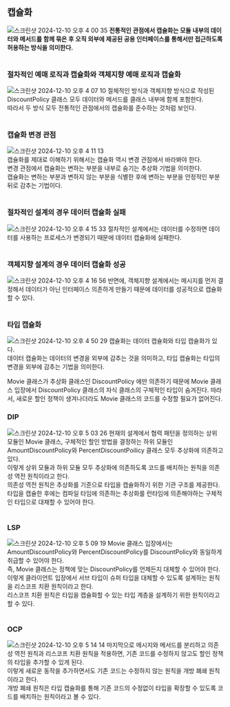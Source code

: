 ## 캡슐화
![스크린샷 2024-12-10 오후 4 00 35](https://github.com/user-attachments/assets/dedfe403-27a2-47f0-b5b9-88ac3ba2f69b)
**전통적인 관점에서 캡슐화는 모듈 내부의 데이터와 메서드를 함께 묶은 후 오직 외부에 제공된 공용 인터페이스를 통해서만 접근하도록 허용하는 방식을 의미한다.**  
<br>

### 절차적인 예매 로직과 캡슐화와 객체지향 예매 로직과 캡슐화
![스크린샷 2024-12-10 오후 4 07 10](https://github.com/user-attachments/assets/a8c307c3-21f5-442c-8a9a-ae6a7c16fe20)
절체적인 방식과 객체지향 방식으로 작성된 DiscountPolicy 클래스 모두 데이터와 메서드를 클래스 내부에 함께 포함한다.  
따라서 두 방식 모두 전통적인 관점에서의 캡슐화를 준수하는 것처럼 보인다.  
<br>

### 캡슐화 변경 관점
![스크린샷 2024-12-10 오후 4 11 13](https://github.com/user-attachments/assets/24ed5e44-e405-4cac-b944-bfea1c76b55a)  
캡슐화를 제대로 이해하기 위해서는 캡슐화 역시 변경 관점에서 바라봐야 한다.  
변경 관점에서 캡슐화는 변하는 부분을 내부로 숨기는 추상화 기법을 의미한다.  
캡슐화는 변하는 부분과 변하지 않는 부분을 식별한 후에 변하는 부분을 안정적인 부분 뒤로 감추는 기법이다.  
<br>

### 절차적인 설계의 경우 데이터 캡슐화 실패
![스크린샷 2024-12-10 오후 4 15 33](https://github.com/user-attachments/assets/a30b3699-d9ca-464b-9fda-a060d4c9bd27)
절차적인 설계에서는 데이터를 수정하면 데이터를 사용하는 프로세스가 변경되기 때문에 데이터 캡슐화에 실패한다.  
<br>

### 객체지향 설계의 경우 데이터 캡슐화 성공
![스크린샷 2024-12-10 오후 4 16 56](https://github.com/user-attachments/assets/034e0748-c67e-4de6-844d-bf69bfa8f435)
반면에, 객체지향 설계에서는 메시지를 먼저 결정해서 데이터가 아닌 인터페이스 의존하게 만들기 때문에 데이터를 성공적으로 캡슐화할 수 있다.  
<br>

### 타입 캡슐화
![스크린샷 2024-12-10 오후 4 50 29](https://github.com/user-attachments/assets/c374f902-b73e-471a-aea0-74cc8712270f)
캡슐화는 데이터 캡슐화와 타입 캡슐화가 있다.  
데이터 캡슐화는 데이터의 변경을 외부에 감추는 것을 의미하고, 타입 캡슐화는 타입의 변경을 외부에 감추는 기법을 의미한다.  

Movie 클래스가 추상화 클래스인 DiscountPolicy 에만 의존하기 때문에 Movie 클래스 입장에서 DiscountPolicy 클래스의 자식 클래스의 구체적인 타입이 숨겨진다. 
따라서, 새로운 할인 정책이 생겨나더라도 Movie 클래스의 코드를 수정할 필요가 없어진다.  

### DIP
![스크린샷 2024-12-10 오후 5 03 26](https://github.com/user-attachments/assets/5d5724e7-28b0-4b3e-99d6-bb8c5474003a)
현재의 설계에서 협력 패턴을 정의하는 상위 모듈인 Movie 클래스, 구체적인 할인 방법을 결정하는 하위 모듈인 AmountDiscountPolicy와 PercentDiscountPoilicy 클래스 모두 추상화에 의존하고 있다.  
이렇게 상위 모듈과 하위 모듈 모두 추상화에 의존하도록 코드를 배치하는 원칙을 의존성 역전 원칙이라고 한다.  
의존성 역전 원칙은 추상화를 기준으로 타입을 캡슐화하기 위한 기관 구조를 제공한다.  
타입을 캡슐한 후에는 컴파일 타임에 의존하는 추상화를 런타임에 의존해야하는 구체적인 타입으로 대채할 수 있어야 한다.  
<br>

### LSP
![스크린샷 2024-12-10 오후 5 09 19](https://github.com/user-attachments/assets/a8b3f4ff-f4ba-4ac0-9b8b-ca66aa37dcaf)
Movie 클래스 입장에서는 AmountDiscountPolicy와 PercentDiscountPolicy를 DiscountPolicy와 동일하게 취급할 수 있어야 한다.  
즉, Movie 클래스는 정책에 맞는 DiscountPolicy를 언제든지 대체할 수 있어야 한다.  
이렇게 클라이언트 입장에서 서브 타입이 슈퍼 타입을 대체할 수 있도록 설계하는 원칙을 리스코프 치환 원칙이라고 한다.  
리스코프 치환 원칙은 타입을 캡슐화할 수 있는 타입 계층을 설계하기 위한 원칙이라고 할 수 있다.  
<br>

### OCP
![스크린샷 2024-12-10 오후 5 14 14](https://github.com/user-attachments/assets/faa40a21-f858-4bb1-916b-73c0c58960ff)
마지막으로 메시지와 메서드를 분리하고 의존성 역전 원칙과 리스코프 치환 원칙을 적용하면, 기존 코드를 수정하지 않고도 할인 정책의 타입을 추가할 수 있게 된다.  
이렇게 새로운 동작을 추가하면서도 기존 코드는 수정하지 않는 원칙을 개방 폐쇄 원칙이라고 한다.  
개방 폐쇄 원칙은 타입 캡슐화를 통해 기존 코드의 수정없이 타입을 확장할 수 있도록 코드를 배치하는 원칙이라고 볼 수 있다.  






